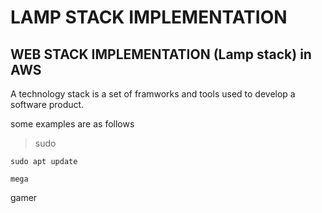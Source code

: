 # LAMP STACK IMPLEMENTATION

## WEB STACK IMPLEMENTATION (Lamp stack) in AWS

A technology stack is a set of framworks and tools used to develop a software product.

some examples are as follows



> sudo 

``` 
sudo apt update
```

`mega`

gamer
